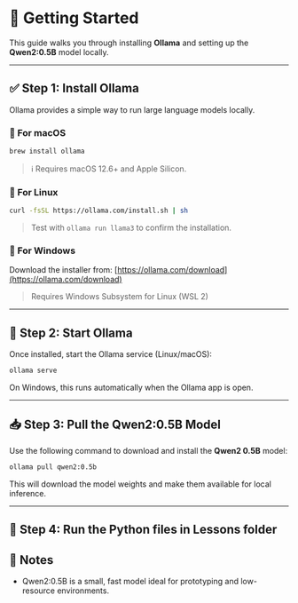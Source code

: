 

# 🧠 Getting Started

This guide walks you through installing **Ollama** and setting up the **Qwen2:0.5B** model locally.

---

## ✅ Step 1: Install Ollama

Ollama provides a simple way to run large language models locally.

### 🔧 For macOS

```bash
brew install ollama
```

> ℹ️ Requires macOS 12.6+ and Apple Silicon.

### 🔧 For Linux

```bash
curl -fsSL https://ollama.com/install.sh | sh
```

> Test with `ollama run llama3` to confirm the installation.

### 🔧 For Windows

Download the installer from: [https://ollama.com/download](https://ollama.com/download)

> Requires Windows Subsystem for Linux (WSL 2)

---

## 🚀 Step 2: Start Ollama

Once installed, start the Ollama service (Linux/macOS):

```bash
ollama serve
```

On Windows, this runs automatically when the Ollama app is open.

---

## 📥 Step 3: Pull the Qwen2:0.5B Model

Use the following command to download and install the **Qwen2 0.5B** model:

```bash
ollama pull qwen2:0.5b
```

This will download the model weights and make them available for local inference.

---

## 💬 Step 4: Run the Python files in Lessons folder 


## 📌 Notes

* Qwen2:0.5B is a small, fast model ideal for prototyping and low-resource environments.


